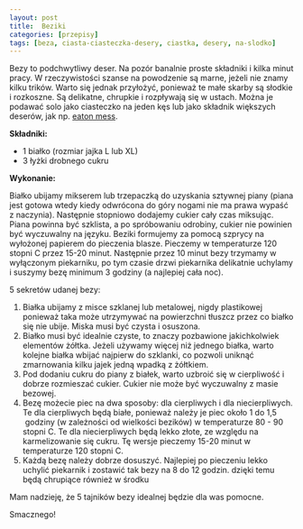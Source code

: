 ```yaml
---
layout: post
title:  Beziki
categories: [przepisy]
tags: [beza, ciasta-ciasteczka-desery, ciastka, desery, na-slodko]
---
```

Bezy to podchwytliwy deser. Na pozór banalnie proste składniki i kilka minut pracy. W rzeczywistości szanse na powodzenie są marne, jeżeli nie znamy kilku trików. Warto się jednak przyłożyć, ponieważ te małe skarby są słodkie i rozkoszne. Są delikatne, chrupkie i rozpływają się w ustach. Można je podawać solo jako ciasteczko na jeden kęs lub jako składnik większych deserów, jak np. [eaton mess](https://kobietazesmakiem.pl/eaton-mess/).

**Składniki:**

* 1 białko (rozmiar jajka L lub XL)
* 3 łyżki drobnego cukru

**Wykonanie:**

Białko ubijamy mikserem lub trzepaczką do uzyskania sztywnej piany (piana jest gotowa wtedy kiedy odwrócona do góry nogami nie ma prawa wypaść z naczynia). Następnie stopniowo dodajemy cukier cały czas miksując. Piana powinna być szklista, a po spróbowaniu odrobiny, cukier nie powinien być wyczuwalny na języku. Beziki formujemy za pomocą szprycy na wyłożonej papierem do pieczenia blasze. Pieczemy w temperaturze 120 stopni C przez 15-20 minut. Następnie przez 10 minut bezy trzymamy w wyłączonym piekarniku, po tym czasie drzwi piekarnika delikatnie uchylamy i suszymy bezę minimum 3 godziny (a najlepiej cała noc).

5 sekretów udanej bezy:

1. Białka ubijamy z misce szklanej lub metalowej, nigdy plastikowej ponieważ taka może utrzymywać na powierzchni tłuszcz przez co białko się nie ubije. Miska musi być czysta i osuszona.
2. Białko musi być idealnie czyste, to znaczy pozbawione jakichkolwiek elementów żółtka. Jeżeli używamy więcej niż jednego białka, warto kolejne białka wbijać najpierw do szklanki, co pozwoli uniknąć zmarnowania kilku jajek jedną wpadką z żółtkiem.
3. Pod dodaniu cukru do piany z białek, warto uzbroić się w cierpliwość i dobrze rozmieszać cukier. Cukier nie może być wyczuwalny z masie bezowej.
4. Bezę możecie piec na dwa sposoby: dla cierpliwych i dla niecierpliwych. Te dla cierpliwych będą białe, ponieważ należy je piec około 1 do 1,5  godziny (w zależności od wielkości bezików) w temperaturze 80 - 90 stopni C. Te dla niecierpliwych będą lekko złote, ze względu na karmelizowanie się cukru. Tę wersje pieczemy 15-20 minut w temperaturze 120 stopni C.
5. Każdą bezę należy dobrze dosuszyć. Najlepiej po pieczeniu lekko uchylić piekarnik i zostawić tak bezy na 8 do 12 godzin. dzięki temu będą chrupiące również w środku

Mam nadzieję, że 5 tajników bezy idealnej będzie dla was pomocne.

Smacznego!